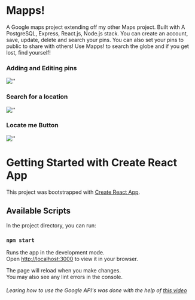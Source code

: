 # Mapps!

A Google maps project extending off my other Maps project.
Built with A PostgreSQL, Express, React.js, Node.js stack.
You can create an account, save, update, delete and search your pins.
You can also set your pins to public to share with others!
Use Mapps! to search the globe and if you get lost, find yourself!

### Adding and Editing pins

![''](https://media3.giphy.com/media/0CM8KneHGmKrL6kVFv/giphy.gif?cid=790b761146f684f7e4984d0f0d746dcb2dfccc854543d5d0&rid=giphy.gif&ct=g)

### Search for a location

![''](https://media2.giphy.com/media/r9JVe4PULwlOP0sEsr/giphy.gif?cid=790b76110ef42b89bb4238bbe74fd4bf5d689930ab77cce6&rid=giphy.gif&ct=g)

### Locate me Button

![''](https://media4.giphy.com/media/kmGPpL4RN9Spvrkpiw/giphy.gif?cid=790b76118dbce216275a5d3062d3906841d51b0b078c05c0&rid=giphy.gif&ct=g)

# Getting Started with Create React App

This project was bootstrapped with [Create React App](https://github.com/facebook/create-react-app).

## Available Scripts

In the project directory, you can run:

### `npm start`

Runs the app in the development mode.\
Open [http://localhost:3000](http://localhost:3000) to view it in your browser.

The page will reload when you make changes.\
You may also see any lint errors in the console.

###### Learing how to use the Google API's was done with the help of [this video](https://www.youtube.com/watch?v=WZcxJGmLbSo)
